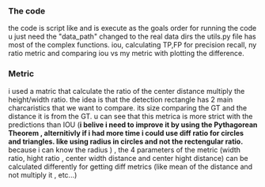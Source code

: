 ### The code
the code is script like and is execute as the goals order
for running the code u just need the "data_path" changed to the real data dirs
the utils.py file has most of the complex functions. 
iou, calculating TP,FP for precision recall, ny ratio metric and comparing iou vs my metric with plotting the difference.  

### Metric
i used a matric that calculate the ratio of the center distance multiply the height/width ratio. 
the idea is that the detection rectangle has 2 main charcaristics that we want to compare. 
its size comparing the  GT and the distance it is from the GT. u can see that this metrica is more strict with the predictions than IOU (**i belive i need to improve it by using the Pythagorean Theorem , alternitivly if i had more time i could use diff ratio for circles and triangles. like using radius in circles and not the rectengular ratio.** because i can know the radius )  , the 4 parameters of the metric (width ratio, hight ratio , center width distance and center hight distance) can be calculated differently for getting diff metrics (like mean of the distance and not multiply it , etc...)
